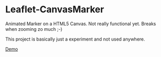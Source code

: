 Leaflet-CanvasMarker
====================

Animated Marker on a HTML5 Canvas.
Not really functional yet. Breaks when zooming zo much ;-)

This project is basically just a experiment and not used anywhere.

[Demo](http://dwilhelm89.github.io/Leaflet-CanvasMarker/)


